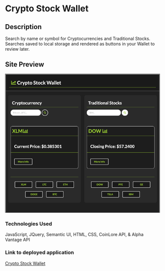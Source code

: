 # Crypto Stock Wallet

## Description

Search by name or symbol for Cryptocurrencies and Traditional Stocks. Searches saved to local storage and rendered as buttons in your Wallet to review later.

## Site Preview

![](assets/images/screenshot-crypto-stock.png)

### Technologies Used

JavaScript, JQuery, Semantic UI, HTML, CSS, CoinLore API, & Alpha Vantage API

### Link to deployed application

[Crypto Stock Wallet](https://joelecox1.github.io/crypto-stock-compare/)